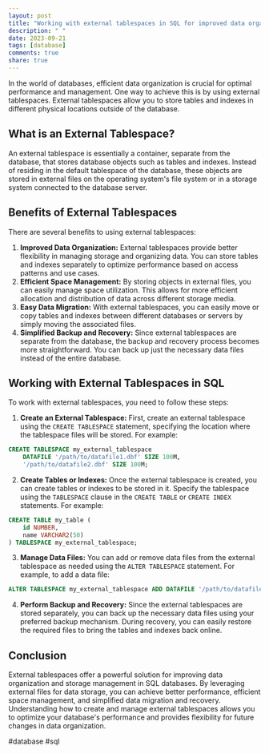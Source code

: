 ```yaml
---
layout: post
title: "Working with external tablespaces in SQL for improved data organization"
description: " "
date: 2023-09-21
tags: [database]
comments: true
share: true
---
```


In the world of databases, efficient data organization is crucial for optimal performance and management. One way to achieve this is by using external tablespaces. External tablespaces allow you to store tables and indexes in different physical locations outside of the database.

## What is an External Tablespace?

An external tablespace is essentially a container, separate from the database, that stores database objects such as tables and indexes. Instead of residing in the default tablespace of the database, these objects are stored in external files on the operating system's file system or in a storage system connected to the database server.

## Benefits of External Tablespaces

There are several benefits to using external tablespaces:

1. **Improved Data Organization:** External tablespaces provide better flexibility in managing storage and organizing data. You can store tables and indexes separately to optimize performance based on access patterns and use cases.
2. **Efficient Space Management:** By storing objects in external files, you can easily manage space utilization. This allows for more efficient allocation and distribution of data across different storage media.
3. **Easy Data Migration:** With external tablespaces, you can easily move or copy tables and indexes between different databases or servers by simply moving the associated files.
4. **Simplified Backup and Recovery:** Since external tablespaces are separate from the database, the backup and recovery process becomes more straightforward. You can back up just the necessary data files instead of the entire database.

## Working with External Tablespaces in SQL

To work with external tablespaces, you need to follow these steps:

1. **Create an External Tablespace:** First, create an external tablespace using the `CREATE TABLESPACE` statement, specifying the location where the tablespace files will be stored. For example:

```sql
CREATE TABLESPACE my_external_tablespace
    DATAFILE '/path/to/datafile1.dbf' SIZE 100M,
    '/path/to/datafile2.dbf' SIZE 100M;
```

2. **Create Tables or Indexes:** Once the external tablespace is created, you can create tables or indexes to be stored in it. Specify the tablespace using the `TABLESPACE` clause in the `CREATE TABLE` or `CREATE INDEX` statements. For example:

```sql
CREATE TABLE my_table (
    id NUMBER,
    name VARCHAR2(50)
) TABLESPACE my_external_tablespace;
```

3. **Manage Data Files:** You can add or remove data files from the external tablespace as needed using the `ALTER TABLESPACE` statement. For example, to add a data file:

```sql
ALTER TABLESPACE my_external_tablespace ADD DATAFILE '/path/to/datafile3.dbf';
```

4. **Perform Backup and Recovery:** Since the external tablespaces are stored separately, you can back up the necessary data files using your preferred backup mechanism. During recovery, you can easily restore the required files to bring the tables and indexes back online.

## Conclusion

External tablespaces offer a powerful solution for improving data organization and storage management in SQL databases. By leveraging external files for data storage, you can achieve better performance, efficient space management, and simplified data migration and recovery. Understanding how to create and manage external tablespaces allows you to optimize your database's performance and provides flexibility for future changes in data organization.

#database #sql